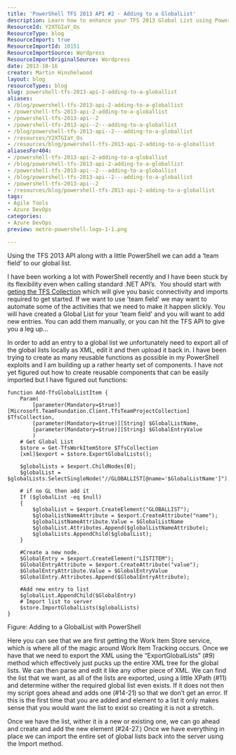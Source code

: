 ```yaml
---
title: 'PowerShell TFS 2013 API #2 - Adding to a GlobalList'
description: Learn how to enhance your TFS 2013 Global List using PowerShell. Automate team field additions effortlessly with our step-by-step guide and reusable functions.
ResourceId: Y2XTGIaY_Os
ResourceType: blog
ResourceImport: true
ResourceImportId: 10151
ResourceImportSource: Wordpress
ResourceImportOriginalSource: Wordpress
date: 2013-10-16
creator: Martin Hinshelwood
layout: blog
resourceTypes: blog
slug: powershell-tfs-2013-api-2-adding-to-a-globallist
aliases:
- /blog/powershell-tfs-2013-api-2-adding-to-a-globallist
- /powershell-tfs-2013-api-2-adding-to-a-globallist
- /powershell-tfs-2013-api--2
- /powershell-tfs-2013-api--2---adding-to-a-globallist
- /blog/powershell-tfs-2013-api--2---adding-to-a-globallist
- /resources/Y2XTGIaY_Os
- /resources/blog/powershell-tfs-2013-api-2-adding-to-a-globallist
aliasesFor404:
- /powershell-tfs-2013-api-2-adding-to-a-globallist
- /blog/powershell-tfs-2013-api-2-adding-to-a-globallist
- /powershell-tfs-2013-api--2---adding-to-a-globallist
- /blog/powershell-tfs-2013-api--2---adding-to-a-globallist
- /powershell-tfs-2013-api--2
- /resources/blog/powershell-tfs-2013-api-2-adding-to-a-globallist
tags:
- Agile Tools
- Azure DevOps
categories:
- Azure DevOps
preview: metro-powershell-logo-1-1.png

---
```

Using the TFS 2013 API along with a little PowerShell we can add a ‘team field’ to our global list.

I have been working a lot with PowerShell recently and I have been stuck by its flexibility even when calling standard .NET API’s.  You should start with g[eting the TFS Collection](http://nkdagility.com/powershell-tfs-2013-api-0-get-tfscollection-and-tfs-services/ "Get TFS Collection") which will give you basic connectivity and imports required to get started. If we want to use 'team field' we may want to automate some of the activities that we need to make it happen slickly. You will have created a Global List for your 'team field' and you will want to add new entries. You can add them manually, or you can hit the TFS API to give you a leg up...

In order to add an entry to a global list we unfortunately need to export all of the global lists locally as XML, edit it and then upload it back in. I have been trying to create as many reusable functions as possible in my PowerShell exploits and I am building up a rather hearty set of components. I have not yet figured out how to create reusable components that can be easily imported but I have figured out functions:

```
function Add-TfsGlobalListItem {
    Param(
        [parameter(Mandatory=$true)][Microsoft.TeamFoundation.Client.TfsTeamProjectCollection] $TfsCollection,
        [parameter(Mandatory=$true)][String] $GlobalListName,
        [parameter(Mandatory=$true)][String] $GlobalEntryValue
        )
    # Get Global List
    $store = Get-TfsWorkItemStore $TfsCollection
    [xml]$export = $store.ExportGlobalLists();

    $globalLists = $export.ChildNodes[0];
    $globalList = $globalLists.SelectSingleNode("//GLOBALLIST[@name='$GlobalListName']")

    # if no GL then add it
    If ($globalList -eq $null)
    {
        $globalList = $export.CreateElement("GLOBALLIST");
        $globalListNameAttribute = $export.CreateAttribute("name");
        $globalListNameAttribute.Value = $GlobalListName
        $globalList.Attributes.Append($globalListNameAttribute);
        $globalLists.AppendChild($globalList);
    }

    #Create a new node.
    $GlobalEntry = $export.CreateElement("LISTITEM");
    $GlobalEntryAttribute = $export.CreateAttribute("value");
    $GlobalEntryAttribute.Value = $GlobalEntryValue
    $GlobalEntry.Attributes.Append($GlobalEntryAttribute);

    #Add new entry to list
    $globalList.AppendChild($GlobalEntry)
    # Import list to server
    $store.ImportGlobalLists($globalLists)
}

```

Figure: Adding to a GlobalList with PowerShell

Here you can see that we are first getting the Work Item Store service, which is where all of the magic around Work Item Tracking occurs. Once we have that we need to export the XML using the “ExportGlobalLists” (#9) method which effectively just pucks up the entire XML tree for the global lists. We can then parse and edit it like any other piece of XML. We can find the list that we want, as all of the lists are exported, using a little XPath (#11)  and determine wither the required global list even exists. If it does not then my script goes ahead and adds one (#14-21) so that we don’t get an error. If this is the first time that you are added and element to a list it only makes sense that you would want the list to exist so creating it is not a stretch.

Once we have the list, wither it is a new or existing one, we can go ahead and create and add the new element (#24-27.) Once we have everything in place we can import the entire set of global lists back into the server using the Import method.
